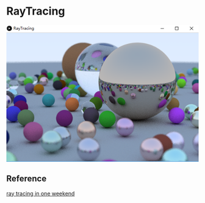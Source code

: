 # RayTracing
![result](https://github.com/Lxinyuelxy/RayTracing/blob/master/raytracing.PNG)

## Reference
[ray tracing in one weekend](https://github.com/petershirley/raytracinginoneweekend)
